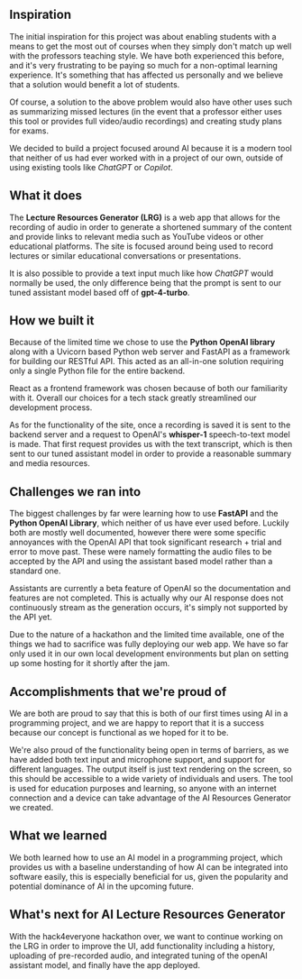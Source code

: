 ## Inspiration

The initial inspiration for this project was about enabling students with a means to get the most out of courses when they simply don't match up well with the professors teaching style. We have both experienced this before, and it's very frustrating to be paying so much for a non-optimal learning experience. It's something that has affected us personally and we believe that a solution would benefit a lot of students.

Of course, a solution to the above problem would also have other uses such as summarizing missed lectures (in the event that a professor either uses this tool or provides full video/audio recordings) and creating study plans for exams.

We decided to build a project focused around AI because it is a modern tool that neither of us had ever worked with in a project of our own, outside of using existing tools like _ChatGPT_ or _Copilot_.

## What it does

The **Lecture Resources Generator (LRG)** is a web app that allows for the recording of audio in order to generate a shortened summary of the content and provide links to relevant media such as YouTube videos or other educational platforms. The site is focused around being used to record lectures or similar educational conversations or presentations. 

It is also possible to provide a text input much like how _ChatGPT_ would normally be used, the only difference being that the prompt is sent to our tuned assistant model based off of **gpt-4-turbo**.

## How we built it

Because of the limited time we chose to use the **Python OpenAI library** along with a Uvicorn based Python web server and FastAPI as a framework for building our RESTful API. This acted as an all-in-one solution requiring only a single Python file for the entire backend.

React as a frontend framework was chosen because of both our familiarity with it. Overall our choices for a tech stack greatly streamlined our development process.

As for the functionality of the site, once a recording is saved it is sent to the backend server and a request to OpenAI's **whisper-1** speech-to-text model is made. That first request provides us with the text transcript, which is then sent to our tuned assistant model in order to provide a reasonable summary and media resources.

## Challenges we ran into

The biggest challenges by far were learning how to use **FastAPI** and the **Python OpenAI Library**, which neither of us have ever used before. Luckily both are mostly well documented, however there were some specific annoyances with the OpenAI API that took significant research + trial and error to move past. These were namely formatting the audio files to be accepted by the API and using the assistant based model rather than a standard one.

Assistants are currently a beta feature of OpenAI so the documentation and features are not completed. This is actually why our AI response does not continuously stream as the generation occurs, it's simply not supported by the API yet.

Due to the nature of a hackathon and the limited time available, one of the things we had to sacrifice was fully deploying our web app. We have so far only used it in our own local development environments but plan on setting up some hosting for it shortly after the jam.

## Accomplishments that we're proud of

We are both are proud to say that this is both of our first times using AI in a programming project, and we are happy to report that it is a success because our concept is functional as we hoped for it to be.

 We're also proud of the functionality being open in terms of barriers, as we have added both text input and microphone support, and support for different languages. The output itself is just text rendering on the screen, so this should be accessible to a wide variety of individuals and users. The tool is used for education purposes and learning, so anyone with an internet connection and a device can take advantage of the AI Resources Generator we created. 

## What we learned

We both learned how to use an AI model in a programming project, which provides us with a baseline understanding of how AI can be integrated into software easily, this is especially beneficial for us, given the popularity and potential dominance of AI in the upcoming future. 

## What's next for AI Lecture Resources Generator

With the hack4everyone hackathon over, we want to continue working on the LRG in order to improve the UI, add functionality including a history, uploading of pre-recorded audio, and integrated tuning of the openAI assistant model, and finally have the app deployed. 
